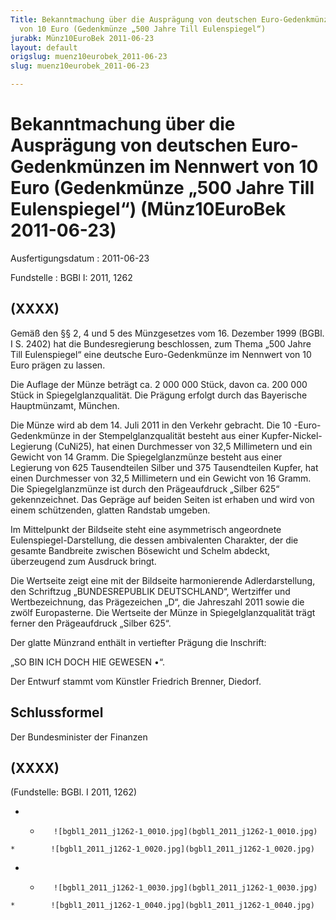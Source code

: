 ```yaml
---
Title: Bekanntmachung über die Ausprägung von deutschen Euro-Gedenkmünzen im Nennwert
  von 10 Euro (Gedenkmünze „500 Jahre Till Eulenspiegel“)
jurabk: Münz10EuroBek 2011-06-23
layout: default
origslug: muenz10eurobek_2011-06-23
slug: muenz10eurobek_2011-06-23

---
```


# Bekanntmachung über die Ausprägung von deutschen Euro-Gedenkmünzen im Nennwert von 10 Euro (Gedenkmünze „500 Jahre Till Eulenspiegel“) (Münz10EuroBek 2011-06-23)

Ausfertigungsdatum
:   2011-06-23

Fundstelle
:   BGBl I: 2011, 1262


## (XXXX)

Gemäß den §§ 2, 4 und 5 des Münzgesetzes vom 16. Dezember 1999 (BGBl.
I S. 2402) hat die Bundesregierung beschlossen, zum Thema „500 Jahre
Till Eulenspiegel“ eine deutsche Euro-Gedenkmünze im Nennwert von 10
Euro prägen zu lassen.

Die Auflage der Münze beträgt ca. 2 000 000 Stück, davon ca. 200 000
Stück in Spiegelglanzqualität. Die Prägung erfolgt durch das
Bayerische Hauptmünzamt, München.

Die Münze wird ab dem 14. Juli 2011 in den Verkehr gebracht. Die 10
-Euro-Gedenkmünze in der Stempelglanzqualität besteht aus einer
Kupfer-Nickel-Legierung (CuNi25), hat einen Durchmesser von 32,5
Millimetern und ein Gewicht von 14 Gramm. Die Spiegelglanzmünze
besteht aus einer Legierung von 625 Tausendteilen Silber und 375
Tausendteilen Kupfer, hat einen Durchmesser von 32,5 Millimetern und
ein Gewicht von 16 Gramm. Die Spiegelglanzmünze ist durch den
Prägeaufdruck „Silber 625“ gekennzeichnet. Das Gepräge auf beiden
Seiten ist erhaben und wird von einem schützenden, glatten Randstab
umgeben.

Im Mittelpunkt der Bildseite steht eine asymmetrisch angeordnete
Eulenspiegel-Darstellung, die dessen ambivalenten Charakter, der die
gesamte Bandbreite zwischen Bösewicht und Schelm abdeckt, überzeugend
zum Ausdruck bringt.

Die Wertseite zeigt eine mit der Bildseite harmonierende
Adlerdarstellung, den Schriftzug „BUNDESREPUBLIK DEUTSCHLAND“,
Wertziffer und Wertbezeichnung, das Prägezeichen „D“, die Jahreszahl
2011 sowie die zwölf Europasterne. Die Wertseite der Münze in
Spiegelglanzqualität trägt ferner den Prägeaufdruck „Silber 625“.

Der glatte Münzrand enthält in vertiefter Prägung die Inschrift:

„SO BIN ICH DOCH HIE GEWESEN •“.

Der Entwurf stammt vom Künstler Friedrich Brenner, Diedorf.


## Schlussformel

Der Bundesminister der Finanzen


## (XXXX)

(Fundstelle: BGBl. I 2011, 1262)


*    *        ![bgbl1_2011_j1262-1_0010.jpg](bgbl1_2011_j1262-1_0010.jpg)
    *        ![bgbl1_2011_j1262-1_0020.jpg](bgbl1_2011_j1262-1_0020.jpg)

*    *        ![bgbl1_2011_j1262-1_0030.jpg](bgbl1_2011_j1262-1_0030.jpg)
    *        ![bgbl1_2011_j1262-1_0040.jpg](bgbl1_2011_j1262-1_0040.jpg)


